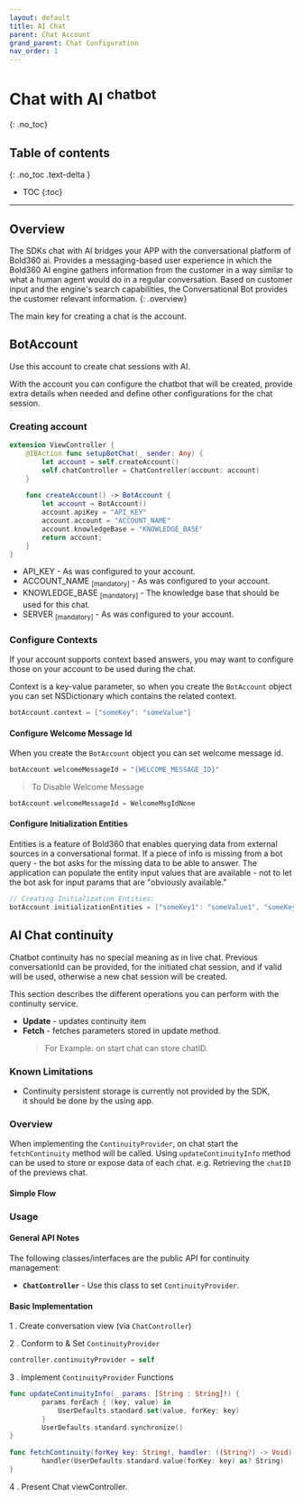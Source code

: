 ```yaml
---
layout: default
title: AI Chat
parent: Chat Account
grand_parent: Chat Configuration
nav_order: 1
---
```


# Chat with AI <sup>chatbot</sup>
{: .no_toc}

## Table of contents
{: .no_toc .text-delta }

- TOC
{:toc}

---

## Overview
The SDKs chat with AI bridges your APP with the conversational platform of Bold360 ai. Provides a messaging-based user experience in which the Bold360 AI engine gathers information from the customer in a way similar to what a human agent would do in a regular conversation. Based on customer input and the engine's search capabilities, the Conversational Bot provides the customer relevant information.
{: .overview}

The main key for creating a chat is the account.

## BotAccount
Use this account to create chat sessions with AI.

With the account you can configure the chatbot that will be created, provide extra details when needed and define other configurations for the chat session.

### Creating account

```swift
extension ViewController {
    @IBAction func setupBotChat(_ sender: Any) {
        let account = self.createAccount()
        self.chatController = ChatController(account: account)
    }
    
    func createAccount() -> BotAccount {
        let account = BotAccount()
        account.apiKey = "API_KEY"
        account.account = "ACCOUNT_NAME"
        account.knowledgeBase = "KNOWLEDGE_BASE"
        return account;
    }
}
``` 

- API_KEY - As was configured to your account.
- ACCOUNT_NAME <sub>[mandatory]</sub> - As was configured to your account.
- KNOWLEDGE_BASE <sub>[mandatory]</sub> - The knowledge base that should be used for this chat.
- SERVER <sub>[mandatory]</sub> - As was configured to your account.

### Configure Contexts
If your account supports context based answers, you may want to configure those on your account to be used during the chat.

Context is a key-value parameter, so when you create the `BotAccount` object you can set NSDictionary which contains the related context.

```swift
botAccount.context = ["someKey": "someValue"]
```
#### Configure Welcome Message Id
When you create the `BotAccount` object you can set welcome message id.

```swift
botAccount.welcomeMessageId = "{WELCOME_MESSAGE_ID}"
```

>To Disable Welcome Message 

```swift
botAccount.welcomeMessageId = WelcomeMsgIdNone
```

#### Configure Initialization Entities
Entities is a feature of Bold360 that enables querying data from external sources in a conversational format.
If a piece of info is missing from a bot query - the bot asks for the missing data to be able to answer.
The application can populate the entity input values that are available - not to let the bot ask for input params that are "obviously available."

``` swift
// Creating Initialization Entities:
botAccount.initializationEntities = ["someKey1": "someValue1", "someKey1": "someValue2"]
```

## AI Chat continuity
Chatbot continuity has no special meaning as in live chat. 
Previous conversationId can be provided, for the initiated chat session, and if valid will be used, otherwise a new chat session will be created.

This section describes the different operations you can perform with the continuity service.

* **Update** - updates continuity item 
* **Fetch** - fetches parameters stored in update method.
  > For Example: on start chat can store chatID.

### Known Limitations

* Continuity persistent storage is currently not provided by the SDK, <br />
  it should be done by the using app. 

### Overview
When implementing the `ContinuityProvider`, on chat start the `fetchContinuity` method will be called.
Using `updateContinuityInfo` method can be used to store or expose data of each chat. e.g. Retrieving the `chatID` of the previews chat.
 
#### Simple Flow  

### Usage  

#### General API Notes  

The following classes/interfaces are the public API for continuity management:

* **`ChatController`** - Use this class to set `ContinuityProvider`.

#### Basic Implementation

1 . Create conversation view (via `ChatController`)

2 . Conform to & Set `ContinuityProvider`
 
```swift
controller.continuityProvider = self
```

3 . Implement `ContinuityProvider` Functions

```swift
func updateContinuityInfo(_ params: [String : String]!) {
        params.forEach { (key, value) in
            UserDefaults.standard.set(value, forKey: key)
        }
        UserDefaults.standard.synchronize()
}
    
func fetchContinuity(forKey key: String!, handler: ((String?) -> Void)!) {
        handler(UserDefaults.standard.value(forKey: key) as? String)
}
``` 
4 . Present Chat viewController.

